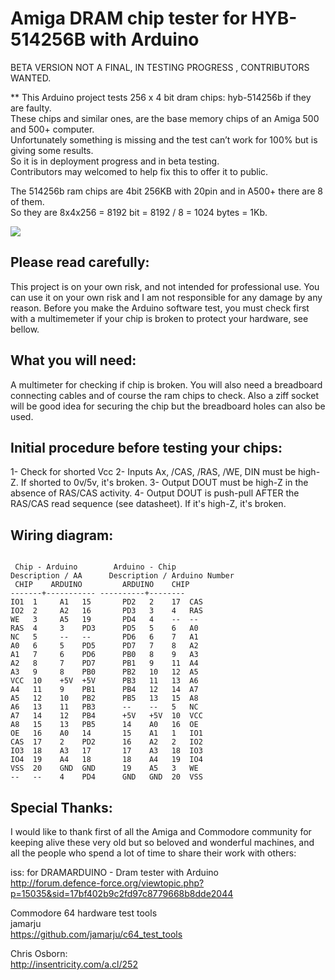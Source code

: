 # Amiga DRAM chip tester for HYB-514256B with Arduino  

BETA VERSION NOT A FINAL, IN TESTING PROGRESS , CONTRIBUTORS WANTED. 

** This Arduino project tests 256 x 4 bit dram chips: hyb-514256b if they are faulty.  
These chips and similar ones, are the base memory chips of an Amiga 500 and 500+ computer.  
Unfortunately something is missing and the test can’t work for 100% but is giving some results.  
So it is in deployment progress and in beta testing.  
Contributors may welcomed to help fix this to offer it to public.  


The 514256b ram chips are 4bit 256KB with 20pin and in A500+ there are 8 of them.  
So they are 8x4x256 = 8192 bit = 8192 / 8 = 1024 bytes = 1Kb.  
  
![](img/arduino.jpg)  
  
## Please read carefully:
This project is on your own risk, and not intended for professional use.
You can use it on your own risk and I am not responsible for any damage by any reason.
Before you make the Arduino software test, you must check first with a multimemeter if your chip is broken to protect your hardware, see bellow.

## What you will need:
A multimeter for checking if chip is broken.
You will also need a breadboard connecting cables and of course the ram chips to check.
Also a ziff socket will be good idea for securing the chip but the breadboard holes can also be used.

## Initial procedure before testing your chips:
 1- Check for shorted Vcc
 2- Inputs Ax, /CAS, /RAS, /WE, DIN must be high-Z. If shorted to 0v/5v,	it's broken.
 3- Output DOUT must be high-Z in the absence of RAS/CAS activity.
 4- Output DOUT is push-pull AFTER the RAS/CAS read sequence (see datasheet). If it's high-Z, it's broken.

##				Wiring diagram:
```

 Chip - Arduino		   Arduino - Chip
Description / AA	  Description / Arduino Number  
 CHIP	 ARDUINO	     ARDUINO	CHIP  
-------+-----------	----------+--------  
IO1  1     A1   15       PD2   2    17  CAS  
IO2  2     A2   16       PD3   3    4   RAS  
WE   3     A5   19       PD4   4    --  --  
RAS  4     3    PD3      PD5   5    6   A0  
NC   5     --   --       PD6   6    7   A1  
A0   6     5    PD5      PD7   7    8   A2  
A1   7     6    PD6      PB0   8    9   A3  
A2   8     7    PD7      PB1   9    11  A4  
A3   9     8    PB0      PB2   10   12  A5  
VCC  10    +5V  +5V      PB3   11   13  A6  
A4   11    9    PB1      PB4   12   14  A7  
A5   12    10   PB2      PB5   13   15  A8  
A6   13    11   PB3      --    --   5   NC  
A7   14    12   PB4      +5V   +5V  10  VCC  
A8   15    13   PB5      14    A0   16  OE  
OE   16    A0   14       15    A1   1   IO1  
CAS  17    2    PD2      16    A2   2   IO2  
IO3  18    A3   17       17    A3   18  IO3  
IO4  19    A4   18       18    A4   19  IO4  
VSS  20    GND  GND      19    A5   3   WE  
--   --    4    PD4      GND   GND  20  VSS  
```  
  
## Special Thanks:
I would like to thank first of all the Amiga and Commodore community for keeping alive these very old but so beloved and wonderful machines, and all the people who spend a lot of time to share their work with others:  

  
iss: for DRAMARDUINO - Dram tester with Arduino  
http://forum.defence-force.org/viewtopic.php?p=15035&sid=17bf402b9c2fd97c8779668b8dde2044  
  
  
Commodore 64 hardware test tools  
jamarju  
https://github.com/jamarju/c64_test_tools  
  
  
Chris Osborn:  
http://insentricity.com/a.cl/252
